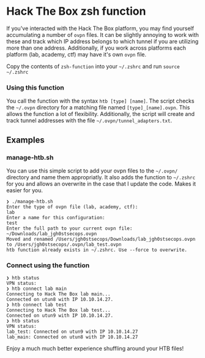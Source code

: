 # Hack The Box zsh function
If you've interacted with the Hack The Box platform, you may find yourself accumulating a number of `ovpn` files. It can be slightly annoying to work with these and track which IP address belongs to which tunnel if you are utilizing more than one address. Additionally, if you work across platforms each platform (lab, academy, ctf) may have it's own `ovpn` file.

Copy the contents of `zsh-function` into your `~/.zshrc` and run `source ~/.zshrc`

### Using this function
You call the function with the syntax `htb [type] [name]`. The script checks the `~/.ovpn` directory for a matching file named `[type]_[name].ovpn`. This allows the function a lot of flexibility. Additionally, the script will create and track tunnel addresses with the file `~/.ovpn/tunnel_adapters.txt`. 

## Examples

### manage-htb.sh
You can use this simple script to add your ovpn files to the `~/.ovpn/` directory and name them appropriatly. It also adds the function to `~/.zshrc` for you and allows an overwrite in the case that I update the code. Makes it easier for you.

```console
❯ ./manage-htb.sh
Enter the type of ovpn file (lab, academy, ctf):
lab
Enter a name for this configuration:
test
Enter the full path to your current ovpn file:
~/Downloads/lab_jgh0stsecops.ovpn
Moved and renamed /Users/jgh0stsecops/Downloads/lab_jgh0stsecops.ovpn to /Users/jgh0stsecops/.ovpn/lab_test.ovpn
htb function already exists in ~/.zshrc. Use --force to overwrite.
```

### Connect using the function
```console
❯ htb status
VPN status:
❯ htb connect lab main
Connecting to Hack The Box lab main...
Connected on utun8 with IP 10.10.14.27.
❯ htb connect lab test
Connecting to Hack The Box lab test...
Connected on utun9 with IP 10.10.14.27.
❯ htb status
VPN status:
lab_test: Connected on utun9 with IP 10.10.14.27
lab_main: Connected on utun8 with IP 10.10.14.27
```

Enjoy a much much better experience shuffling around your HTB files!

